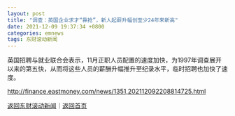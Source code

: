 ```yaml
---
layout: post
title: "调查：英国企业求才“靠抢”，新人起薪升幅创至少24年来新高"
date: 2021-12-09 19:37:34 +0800
categories: emnews
tags: 东财滚动新闻
---
```


英国招聘与就业联合会表示，11月正职人员配置的速度加快，为1997年调查展开以来的第五快，从而将这些人员的薪酬升幅推升至纪录水平，临时招聘也加快了速度。

<http://finance.eastmoney.com/news/1351,202112092208814725.html>

[返回东财滚动新闻](//finews.withounder.com/emnews/)｜[返回首页](//finews.withounder.com/)